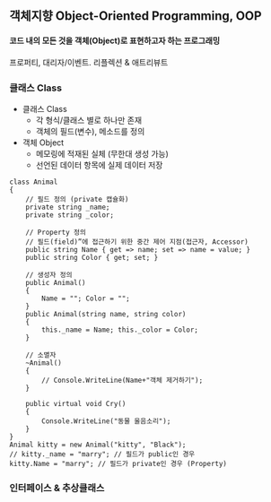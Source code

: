 ## 객체지향 Object-Oriented Programming, OOP
#### 코드 내의 모든 것을 객체(Object)로 표현하고자 하는 프로그래밍
프로퍼티, 대리자/이벤트. 리플렉션 & 애트리뷰트
### 클래스 Class
- 클래스 Class
    - 각 형식/클래스 별로 하나만 존재
    - 객체의 필드(변수), 메소드를 정의
- 객체 Object
    - 메모링에 적재된 실체 (무한대 생성 가능)
    - 선언된 데이터 항목에 실제 데이터 저장
```
class Animal
{
    // 필드 정의 (private 캡슐화)
    private string _name;
    private string _color;

    // Property 정의
    // 필드(field)”에 접근하기 위한 중간 제어 지점(접근자, Accessor)
    public string Name { get => name; set => name = value; }
    public string Color { get; set; }

    // 생성자 정의
    public Animal()
    {
        Name = ""; Color = "";
    }
    public Animal(string name, string color)
    {
        this._name = Name; this._color = Color;
    }

    // 소멸자
    ~Animal()
    {
        // Console.WriteLine(Name+"객체 제거하기");
    }

    public virtual void Cry()
    {
        Console.WriteLine("동물 울음소리");
    }
}
Animal kitty = new Animal("kitty", "Black");
// kitty._name = "marry"; // 필드가 public인 경우
kitty.Name = "marry"; // 필드가 private인 경우 (Property)
```

### 인터페이스 & 추상클래스

